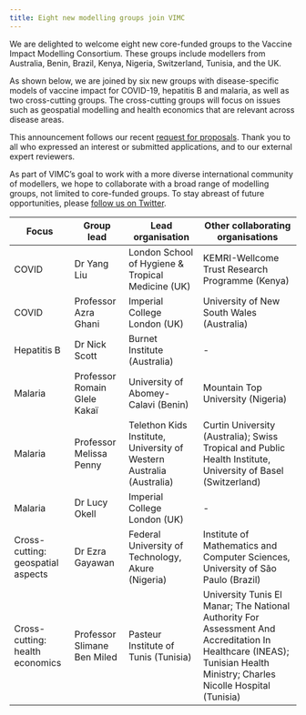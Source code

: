 ```yaml
---
title: Eight new modelling groups join VIMC
---
```


We are delighted to welcome eight new core-funded groups to the Vaccine Impact Modelling Consortium. These groups include modellers from Australia, Benin, Brazil, Kenya, Nigeria, Switzerland, Tunisia, and the UK. 

As shown below, we are joined by six new groups with disease-specific models of vaccine impact for COVID-19, hepatitis B and malaria, as well as two cross-cutting groups. The cross-cutting groups will focus on issues such as geospatial modelling and health economics that are relevant across disease areas. 

This announcement follows our recent [request for proposals](https://www.vaccineimpact.org/2022-11-23-rfp/). Thank you to all who expressed an interest or submitted applications, and to our external expert reviewers. 

As part of VIMC’s goal to work with a more diverse international community of modellers, we hope to collaborate with a broad range of modelling groups, not limited to core-funded groups. To stay abreast of future opportunities, please [follow us on Twitter](https://twitter.com/vaccineimpact). 

| Focus | Group lead | Lead organisation | Other collaborating organisations |
| ----------- | ----------- | ----------- | ----------- |
| COVID	| Dr Yang Liu |	London School of Hygiene & Tropical Medicine (UK)	| KEMRI-Wellcome Trust Research Programme (Kenya) |
| COVID	| Professor Azra Ghani	| Imperial College London (UK)	| University of New South Wales (Australia) |
| Hepatitis B	| Dr Nick Scott	| Burnet Institute (Australia)	| - |
| Malaria	| Professor Romain Glele Kakaï	| University of Abomey-Calavi (Benin)	| Mountain Top University (Nigeria) |
| Malaria	| Professor Melissa Penny	| Telethon Kids Institute, University of Western Australia (Australia) | Curtin University (Australia); Swiss Tropical and Public Health Institute, University of Basel (Switzerland) |
| Malaria	| Dr Lucy Okell	| Imperial College London (UK)	| - | 
| Cross-cutting: geospatial aspects	| Dr Ezra Gayawan	| Federal University of Technology, Akure (Nigeria)	| Institute of Mathematics and Computer Sciences, University of São Paulo (Brazil) |
| Cross-cutting: health economics	| Professor Slimane Ben Miled	| Pasteur Institute of Tunis (Tunisia)	| University Tunis El Manar; The National Authority For Assessment And Accreditation In Healthcare (INEAS); Tunisian Health Ministry; Charles Nicolle Hospital (Tunisia) |
